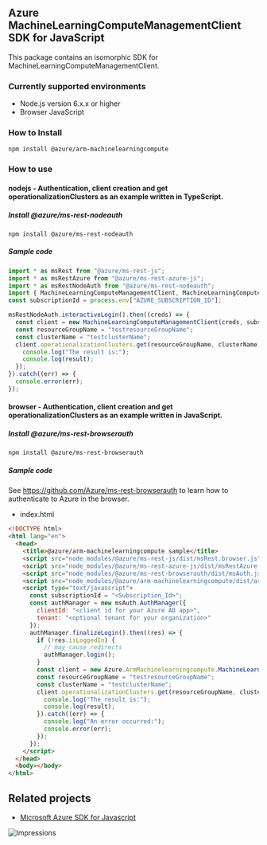 ## Azure MachineLearningComputeManagementClient SDK for JavaScript

This package contains an isomorphic SDK for MachineLearningComputeManagementClient.

### Currently supported environments

- Node.js version 6.x.x or higher
- Browser JavaScript

### How to Install

```
npm install @azure/arm-machinelearningcompute
```

### How to use

#### nodejs - Authentication, client creation and get operationalizationClusters as an example written in TypeScript.

##### Install @azure/ms-rest-nodeauth

```
npm install @azure/ms-rest-nodeauth
```

##### Sample code

```ts
import * as msRest from "@azure/ms-rest-js";
import * as msRestAzure from "@azure/ms-rest-azure-js";
import * as msRestNodeAuth from "@azure/ms-rest-nodeauth";
import { MachineLearningComputeManagementClient, MachineLearningComputeManagementModels, MachineLearningComputeManagementMappers } from "@azure/arm-machinelearningcompute";
const subscriptionId = process.env["AZURE_SUBSCRIPTION_ID"];

msRestNodeAuth.interactiveLogin().then((creds) => {
  const client = new MachineLearningComputeManagementClient(creds, subscriptionId);
  const resourceGroupName = "testresourceGroupName";
  const clusterName = "testclusterName";
  client.operationalizationClusters.get(resourceGroupName, clusterName).then((result) => {
    console.log("The result is:");
    console.log(result);
  });
}).catch((err) => {
  console.error(err);
});
```

#### browser - Authentication, client creation and get operationalizationClusters as an example written in JavaScript.

##### Install @azure/ms-rest-browserauth

```
npm install @azure/ms-rest-browserauth
```

##### Sample code

See https://github.com/Azure/ms-rest-browserauth to learn how to authenticate to Azure in the browser.

- index.html
```html
<!DOCTYPE html>
<html lang="en">
  <head>
    <title>@azure/arm-machinelearningcompute sample</title>
    <script src="node_modules/@azure/ms-rest-js/dist/msRest.browser.js"></script>
    <script src="node_modules/@azure/ms-rest-azure-js/dist/msRestAzure.js"></script>
    <script src="node_modules/@azure/ms-rest-browserauth/dist/msAuth.js"></script>
    <script src="node_modules/@azure/arm-machinelearningcompute/dist/arm-machinelearningcompute.js"></script>
    <script type="text/javascript">
      const subscriptionId = "<Subscription_Id>";
      const authManager = new msAuth.AuthManager({
        clientId: "<client id for your Azure AD app>",
        tenant: "<optional tenant for your organization>"
      });
      authManager.finalizeLogin().then((res) => {
        if (!res.isLoggedIn) {
          // may cause redirects
          authManager.login();
        }
        const client = new Azure.ArmMachinelearningcompute.MachineLearningComputeManagementClient(res.creds, subscriptionId);
        const resourceGroupName = "testresourceGroupName";
        const clusterName = "testclusterName";
        client.operationalizationClusters.get(resourceGroupName, clusterName).then((result) => {
          console.log("The result is:");
          console.log(result);
        }).catch((err) => {
          console.log("An error occurred:");
          console.error(err);
        });
      });
    </script>
  </head>
  <body></body>
</html>
```

## Related projects

- [Microsoft Azure SDK for Javascript](https://github.com/Azure/azure-sdk-for-js)


![Impressions](https://azure-sdk-impressions.azurewebsites.net/api/impressions/azure-sdk-for-js/sdk/machinelearningcompute/arm-machinelearningcompute/README.png)
